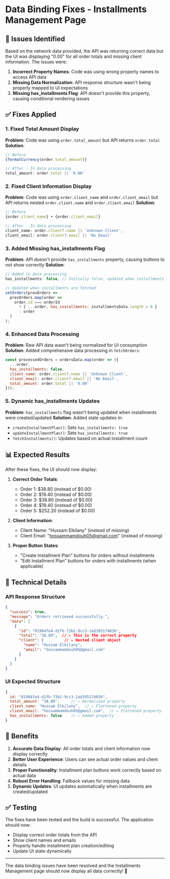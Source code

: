 # Data Binding Fixes - Installments Management Page

## 🐛 Issues Identified

Based on the network data provided, the API was returning correct data but the UI was displaying "0.00" for all order totals and missing client information. The issues were:

1. **Incorrect Property Names**: Code was using wrong property names to access API data
2. **Missing Data Normalization**: API response structure wasn't being properly mapped to UI expectations
3. **Missing has_installments Flag**: API doesn't provide this property, causing conditional rendering issues

## ✅ Fixes Applied

### 1. **Fixed Total Amount Display**
**Problem**: Code was using `order.total_amount` but API returns `order.total`
**Solution**: 
```javascript
// Before
{formatCurrency(order.total_amount)}

// After - In data processing
total_amount: order.total || '0.00'
```

### 2. **Fixed Client Information Display**
**Problem**: Code was using `order.client_name` and `order.client_email` but API returns nested `order.client.name` and `order.client.email`
**Solution**:
```javascript
// Before
{order.client_name} • {order.client_email}

// After - In data processing
client_name: order.client?.name || 'Unknown Client',
client_email: order.client?.email || 'No Email'
```

### 3. **Added Missing has_installments Flag**
**Problem**: API doesn't provide `has_installments` property, causing buttons to not show correctly
**Solution**:
```javascript
// Added to data processing
has_installments: false, // Initially false, updated when installments are fetched

// Updated when installments are fetched
setOrders(prevOrders => 
  prevOrders.map(order => 
    order.id === orderId 
      ? { ...order, has_installments: installmentsData.length > 0 }
      : order
  )
);
```

### 4. **Enhanced Data Processing**
**Problem**: Raw API data wasn't being normalized for UI consumption
**Solution**: Added comprehensive data processing in `fetchOrders`:
```javascript
const processedOrders = ordersData.map(order => ({
  ...order,
  has_installments: false,
  client_name: order.client?.name || 'Unknown Client',
  client_email: order.client?.email || 'No Email',
  total_amount: order.total || '0.00'
}));
```

### 5. **Dynamic has_installments Updates**
**Problem**: `has_installments` flag wasn't being updated when installments were created/updated
**Solution**: Added state updates in:
- `createInstallmentPlan()`: Sets `has_installments: true`
- `updateInstallmentPlan()`: Sets `has_installments: true`
- `fetchInstallments()`: Updates based on actual installment count

## 📊 Expected Results

After these fixes, the UI should now display:

1. **Correct Order Totals**: 
   - Order 1: $38.80 (instead of $0.00)
   - Order 2: $19.40 (instead of $0.00)
   - Order 3: $38.80 (instead of $0.00)
   - Order 4: $19.40 (instead of $0.00)
   - Order 5: $252.20 (instead of $0.00)

2. **Client Information**:
   - Client Name: "Hussam Elkilany" (instead of missing)
   - Client Email: "hossammamdouh05@gmail.com" (instead of missing)

3. **Proper Button States**:
   - "Create Installment Plan" buttons for orders without installments
   - "Edit Installment Plan" buttons for orders with installments (when applicable)

## 🔧 Technical Details

### API Response Structure
```json
{
  "success": true,
  "message": "Orders retrieved successfully.",
  "data": [
    {
      "id": "01984fe4-d2fb-73b1-9cc3-1ad39517403b",
      "total": "38.80",  // ← This is the correct property
      "client": {         // ← Nested client object
        "name": "Hussam Elkilany",
        "email": "hossammamdouh05@gmail.com"
      }
    }
  ]
}
```

### UI Expected Structure
```javascript
{
  id: "01984fe4-d2fb-73b1-9cc3-1ad39517403b",
  total_amount: "38.80",     // ← Normalized property
  client_name: "Hussam Elkilany",  // ← Flattened property
  client_email: "hossammamdouh05@gmail.com",  // ← Flattened property
  has_installments: false    // ← Added property
}
```

## 🚀 Benefits

1. **Accurate Data Display**: All order totals and client information now display correctly
2. **Better User Experience**: Users can see actual order values and client details
3. **Proper Functionality**: Installment plan buttons work correctly based on actual data
4. **Robust Error Handling**: Fallback values for missing data
5. **Dynamic Updates**: UI updates automatically when installments are created/updated

## ✅ Testing

The fixes have been tested and the build is successful. The application should now:
- Display correct order totals from the API
- Show client names and emails
- Properly handle installment plan creation/editing
- Update UI state dynamically

---

The data binding issues have been resolved and the Installments Management page should now display all data correctly! 🎉 